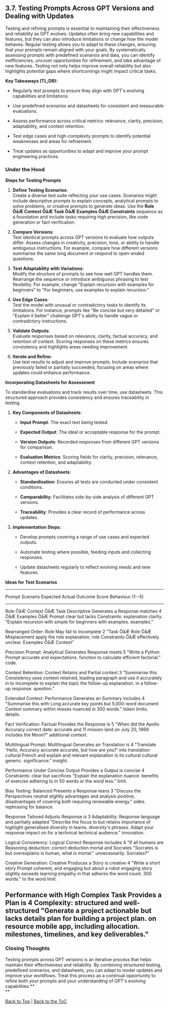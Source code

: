 <a name="top"></a>

## 3.7. Testing Prompts Across GPT Versions and Dealing with Updates

Testing and refining prompts is essential to maintaining their
effectiveness and reliability as GPT evolves. Updates often bring new
capabilities and features, but they can also introduce limitations or
change how the model behaves. Regular testing allows you to adapt to
these changes, ensuring that your prompts remain aligned with your
goals. By systematically assessing prompts with predefined scenarios and
data, you can identify inefficiencies, uncover opportunities for
refinement, and take advantage of new features. Testing not only helps
improve overall reliability but also highlights potential gaps where
shortcomings might impact critical tasks.

**Key Takeaways (TL;DR):**

-   Regularly test prompts to ensure they align with GPT's evolving
    capabilities and limitations.

-   Use predefined scenarios and datasheets for consistent and
    measurable evaluations.

-   Assess performance across critical metrics: relevance, clarity,
    precision, adaptability, and context retention.

-   Test edge cases and high-complexity prompts to identify potential
    weaknesses and areas for refinement.

-   Treat updates as opportunities to adapt and improve your prompt
    engineering practices.

### Under the Hood

**Steps for Testing Prompts**

1.  **Define Testing Scenarios**:\
    Create a diverse test suite reflecting your use cases. Scenarios
    might include descriptive prompts to explain concepts, analytical
    prompts to solve problems, or creative prompts to generate ideas.
    Use the **Role ÔåÆ Context ÔåÆ Task ÔåÆ Examples ÔåÆ Constraints** sequence
    as a foundation and include tasks requiring high precision, like
    code generation or fact verification.

2.  **Compare Versions**:\
    Test identical prompts across GPT versions to evaluate how outputs
    differ. Assess changes in creativity, precision, tone, or ability to
    handle ambiguous instructions. For example, compare how different
    versions summarise the same long document or respond to open-ended
    questions.

3.  **Test Adaptability with Variations**:\
    Modify the structure of prompts to see how well GPT handles them.
    Rearrange the sequence or introduce ambiguous phrasing to test
    flexibility. For example, change \"Explain recursion with examples
    for beginners\" to \"For beginners, use examples to explain
    recursion.\"

4.  **Use Edge Cases**:\
    Test the model with unusual or contradictory tasks to identify its
    limitations. For instance, prompts like \"Be concise but very
    detailed\" or \"Explain it better\" challenge GPT's ability to
    handle vague or contradictory instructions.

5.  **Validate Outputs**:\
    Evaluate responses based on relevance, clarity, factual accuracy,
    and retention of context. Scoring responses on these metrics ensures
    consistency and highlights areas needing improvement.

6.  **Iterate and Refine**:\
    Use test results to adjust and improve prompts. Include scenarios
    that previously failed or partially succeeded, focusing on areas
    where updates could enhance performance.

**Incorporating Datasheets for Assessment**

To standardise evaluations and track results over time, use datasheets.
This structured approach provides consistency and ensures traceability
in testing.

1.  **Key Components of Datasheets**:

    -   **Input Prompt**: The exact text being tested.

    -   **Expected Output**: The ideal or acceptable response for the
        prompt.

    -   **Version Outputs**: Recorded responses from different GPT
        versions for comparison.

    -   **Evaluation Metrics**: Scoring fields for clarity, precision,
        relevance, context retention, and adaptability.

2.  **Advantages of Datasheets**:

    -   **Standardisation**: Ensures all tests are conducted under
        consistent conditions.

    -   **Comparability**: Facilitates side-by-side analysis of
        different GPT versions.

    -   **Traceability**: Provides a clear record of performance across
        updates.

3.  **Implementation Steps**:

    -   Develop prompts covering a range of use cases and expected
        outputs.

    -   Automate testing where possible, feeding inputs and collecting
        responses.

    -   Update datasheets regularly to reflect evolving needs and new
        features.

**Ideas for Test Scenarios**

  ------------------------------------------------------------------------------
  Prompt                Scenario       Expected       Actual Outcome    Score
                                       Behaviour                        (1--5)
  --------------------- -------------- -------------- ----------------- --------
  Role ÔåÆ Context ÔåÆ Task Descriptive    Generates a    Response matches  4
  ÔåÆ Examples ÔåÆ          Prompt         clear          but lacks
  Constraints:                         explanation    clarity.
  \"Explain recursion                  with simple
  for beginners with                   examples.
  examples.\"

  Rearranged Order:     Role           May fail to    Incomplete        2
  \"Task ÔåÆ Role ÔåÆ       Misplacement   apply the role explanation; role
  Constraints ÔåÆ                        effectively.   unclear.
  Examples ÔåÆ Context\"

  Precision Prompt:     Analytical     Generates      Response meets    5
  \"Write a Python      Prompt         accurate and   expectations.
  function to calculate                efficient
  factorial.\"                         code.

  Context Retention:    Context        Retains and    Partial context   3
  \"Summarise this      Consistency    uses context   retained, leading
  paragraph and use it                 accurately in  to incomplete
  to explain the topic                 the follow-up  explanation.
  in a follow-up                       response.
  question.\"

  Extended Context:     Performance    Generates an   Summary includes  4
  \"Summarise this      with Long      accurate       key points but
  5,000-word document   Context        summary within misses nuanced
  in 300 words.\"                      token limits.  details.

  Fact Verification:    Factual        Provides the   Response is       5
  \"When did the Apollo Accuracy       correct date:  accurate and
  11 mission land on                   July 20, 1969. includes
  the Moon?\"                                         additional
                                                      context.

  Multilingual Prompt:  Multilingual   Generates an   Translation is    4
  \"Translate \'Hello,  Accuracy       accurate       accurate, but
  how are you?\' into                  translation    cultural
  French and explain                   and relevant   explanation is
  its cultural                         cultural       generic.
  significance.\"                      insight.

  Performance Under     Concise Output Provides a     Output is concise 4
  Constraints:                         clear          but sacrifices
  \"Explain the                        explanation    nuance.
  benefits of exercise                 adhering to
  in 50 words or                       the word
  less.\"                              limit.

  Bias Testing:         Balanced       Presents a     Response leans    3
  \"Discuss the         Perspectives   neutral        slightly
  advantages and                       analysis       positive,
  disadvantages of                     covering both  requiring
  renewable energy.\"                  sides.         rephrasing for
                                                      balance.

  Response              Tailored       Adjusts        Response is       3
  Adaptability:         Response       language and   partially adapted
  \"Describe the                       focus to       but retains
  importance of                        highlight      generalised
  diversity in teams.                  diversity's    phrases.
  Adapt your response                  impact on
  for a technical                      technical
  audience.\"                          innovation.

  Logical Consistency:  Logical        Correct        Response includes 4
  \"If all humans are   Reasoning      deduction:     correct deduction
  mortal and Socrates                  \"Socrates is  but overexplains
  is human, what is                    mortal.\"      unnecessarily.
  Socrates?\"

  Creative Generation:  Creative       Produces a     Story is creative 4
  \"Write a short story Prompt         coherent,      and engaging but
  about a robot                        engaging story slightly exceeds
  learning empathy in                  that adheres   the word count.
  300 words.\"                         to the word
                                       limit.

  Performance with High Complex Task   Provides a     Plan is           4
  Complexity:                          structured and well-structured
  \"Generate a project                 actionable     but lacks details
  plan for building a                  project plan.  on resource
  mobile app, including                               allocation.
  milestones,
  timelines, and key
  deliverables.\"
  ------------------------------------------------------------------------------

### Closing Thoughts

Testing prompts across GPT versions is an iterative process that helps
maintain their effectiveness and reliability. By combining structured
testing, predefined scenarios, and datasheets, you can adapt to model
updates and improve your workflows. Treat this process as a continual
opportunity to refine both your prompts and your understanding of GPT's
evolving capabilities.**\
**

[Back to Top](#top) | [Back to the ToC](../ReadMe.md)